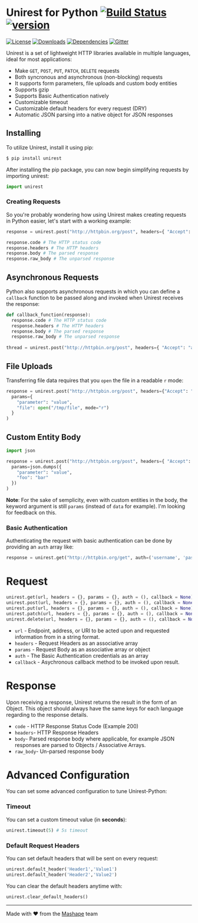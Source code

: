 # Unirest for Python [![Build Status][travis-image]][travis-url] [![version][pypi-version]][pypi-url]

[![License][pypi-license]][license-url]
[![Downloads][pypi-downloads]][pypi-url]
[![Dependencies][versioneye-image]][versioneye-url]
[![Gitter][gitter-image]][gitter-url]

Unirest is a set of lightweight HTTP libraries available in multiple languages, ideal for most applications:

* Make `GET`, `POST`, `PUT`, `PATCH`, `DELETE` requests
* Both syncronous and asynchronous (non-blocking) requests
* It supports form parameters, file uploads and custom body entities
* Supports gzip
* Supports Basic Authentication natively
* Customizable timeout
* Customizable default headers for every request (DRY)
* Automatic JSON parsing into a native object for JSON responses

## Installing
To utilize Unirest, install it using pip:

```bash
$ pip install unirest
```

After installing the pip package, you can now begin simplifying requests by importing unirest:

```python
import unirest
```

### Creating Requests

So you're probably wondering how using Unirest makes creating requests in Python easier, let's start with a working example:

```python
response = unirest.post("http://httpbin.org/post", headers={ "Accept": "application/json" }, params={ "parameter": 23, "foo": "bar" })

response.code # The HTTP status code
response.headers # The HTTP headers
response.body # The parsed response
response.raw_body # The unparsed response
```

## Asynchronous Requests

Python also supports asynchronous requests in which you can define a `callback` function to be passed along and invoked when Unirest receives the response:

```python
def callback_function(response):
  response.code # The HTTP status code
  response.headers # The HTTP headers
  response.body # The parsed response
  response.raw_body # The unparsed response
  
thread = unirest.post("http://httpbin.org/post", headers={ "Accept": "application/json" }, params={ "parameter": 23, "foo": "bar" }, callback=callback_function)
```

## File Uploads

Transferring file data requires that you `open` the file in a readable `r` mode:

```python
response = unirest.post("http://httpbin.org/post", headers={"Accept": "application/json"},
  params={
    "parameter": "value",
    "file": open("/tmp/file", mode="r")
  }
)
```

## Custom Entity Body

```python
import json

response = unirest.post("http://httpbin.org/post", headers={ "Accept": "application/json" },
  params=json.dumps({
    "parameter": "value",
    "foo": "bar"
  })
)
```

**Note**: For the sake of semplicity, even with custom entities in the body, the keyword argument is still `params` (instead of `data` for example). I'm looking for feedback on this.

### Basic Authentication

Authenticating the request with basic authentication can be done by providing an `auth` array like:

```python
response = unirest.get("http://httpbin.org/get", auth=('username', 'password'))
```
    
# Request

```python
unirest.get(url, headers = {}, params = {}, auth = (), callback = None)
unirest.post(url, headers = {}, params = {}, auth = (), callback = None)
unirest.put(url, headers = {}, params = {}, auth = (), callback = None)
unirest.patch(url, headers = {}, params = {}, auth = (), callback = None)    
unirest.delete(url, headers = {}, params = {}, auth = (), callback = None)
```

- `url` - Endpoint, address, or URI to be acted upon and requested information from in a string format.
- `headers` - Request Headers as an associative array
- `params` - Request Body as an associative array or object
- `auth` - The Basic Authentication credentials as an array
- `callback` - Asychronous callback method to be invoked upon result.

# Response
Upon receiving a response, Unirest returns the result in the form of an Object. This object should always have the same keys for each language regarding to the response details.

- `code` - HTTP Response Status Code (Example 200)
- `headers`- HTTP Response Headers
- `body`- Parsed response body where applicable, for example JSON responses are parsed to Objects / Associative Arrays.
- `raw_body`- Un-parsed response body

# Advanced Configuration

You can set some advanced configuration to tune Unirest-Python:

### Timeout

You can set a custom timeout value (in **seconds**):

```python
unirest.timeout(5) # 5s timeout
```

### Default Request Headers

You can set default headers that will be sent on every request:

```python
unirest.default_header('Header1','Value1')
unirest.default_header('Header2','Value2')
```

You can clear the default headers anytime with:

```python
unirest.clear_default_headers()
```

----

Made with &#9829; from the [Mashape](https://www.mashape.com/) team

[license-url]: https://github.com/Mashape/unirest-python/blob/master/LICENSE

[gitter-url]: https://gitter.im/Mashape/unirest-python
[gitter-image]: https://img.shields.io/badge/Gitter-Join%20Chat-blue.svg?style=flat-square

[travis-url]: https://travis-ci.org/Mashape/unirest-python
[travis-image]: https://img.shields.io/travis/Mashape/unirest-python.svg?style=flat-square

[pypi-url]: https://pypi.python.org/pypi/Unirest/
[pypi-license]: https://img.shields.io/pypi/l/Unirest.svg?style=flat-square
[pypi-version]: https://img.shields.io/pypi/v/Unirest.svg?style=flat-square
[pypi-downloads]: https://img.shields.io/pypi/dm/Unirest.svg?style=flat-square

[codeclimate-url]: https://codeclimate.com/github/Mashape/unirest-python
[codeclimate-quality]: https://img.shields.io/codeclimate/github/Mashape/unirest-python.svg?style=flat-square
[codeclimate-coverage]: https://img.shields.io/codeclimate/coverage/github/Mashape/unirest-python.svg?style=flat-square

[versioneye-url]: https://www.versioneye.com/user/projects/54b82a8905064657eb00024e
[versioneye-image]: https://img.shields.io/versioneye/d/user/projects/54b82a8905064657eb00024e.svg?style=flat-square

